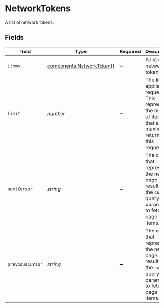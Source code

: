 # NetworkTokens

A list of network tokens.


## Fields

| Field                                                                                                              | Type                                                                                                               | Required                                                                                                           | Description                                                                                                        | Example                                                                                                            |
| ------------------------------------------------------------------------------------------------------------------ | ------------------------------------------------------------------------------------------------------------------ | ------------------------------------------------------------------------------------------------------------------ | ------------------------------------------------------------------------------------------------------------------ | ------------------------------------------------------------------------------------------------------------------ |
| `items`                                                                                                            | [components.NetworkToken](../../models/components/networktoken.md)[]                                               | :heavy_minus_sign:                                                                                                 | A list of network tokens.                                                                                          |                                                                                                                    |
| `limit`                                                                                                            | *number*                                                                                                           | :heavy_minus_sign:                                                                                                 | The limit applied to request. This represents the number of items that are at<br/>maximum returned by this request. | 1                                                                                                                  |
| `nextCursor`                                                                                                       | *string*                                                                                                           | :heavy_minus_sign:                                                                                                 | The cursor that represents the next page of results. Use the `cursor` query<br/>parameter to fetch this page of items. | ZXhhbXBsZTE                                                                                                        |
| `previousCursor`                                                                                                   | *string*                                                                                                           | :heavy_minus_sign:                                                                                                 | The cursor that represents the next page of results. Use the `cursor` query<br/>parameter to fetch this page of items. | <nil>                                                                                                              |